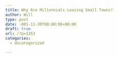 ```yaml
---
title: Why Are Millennials Leaving Small Towns?
author: Will
type: post
date: -001-11-30T00:00:00+00:00
draft: true
url: /?p=1353
categories:
  - Uncategorized

---
```

